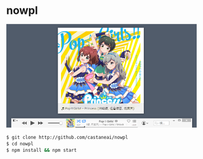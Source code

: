 nowpl
=========
![screenshot](https://raw.githubusercontent.com/castaneai/nowpl/master/screenshot.png)

```sh
$ git clone http://github.com/castaneai/nowpl
$ cd nowpl
$ npm install && npm start
```